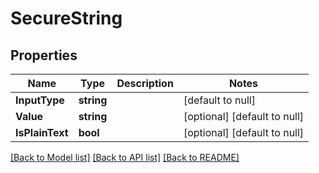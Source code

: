 # SecureString

## Properties
Name | Type | Description | Notes
------------ | ------------- | ------------- | -------------
**InputType** | **string** |  | [default to null]
**Value** | **string** |  | [optional] [default to null]
**IsPlainText** | **bool** |  | [optional] [default to null]

[[Back to Model list]](../README.md#documentation-for-models) [[Back to API list]](../README.md#documentation-for-api-endpoints) [[Back to README]](../README.md)


